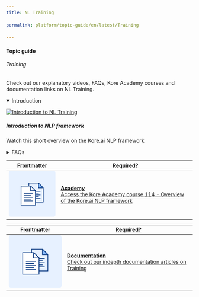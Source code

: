 ```yaml
---
title: NL Training

permalink: platform/topic-guide/en/latest/Training

---
```

#### Topic guide
###### Training

  Check out our explanatory videos, FAQs, Kore Academy courses and documentation links on NL Training.

<details class="introduction-video" open>
  <summary>Introduction
  </summary>
  
   [![Introduction to NL Training](https://i.vimeocdn.com/video/873029368-78a366b9407757e066a37718d766be53d3cb90d7f27708590ca16a1400e95b89-d?mw=1300&mh=975&q=70)](https://drive.google.com/file/d/18Bmf8b2DOgdcinMn_OpYhKUgvVTbekys/preview)

  ##### Introduction to NLP framework
  Watch this short overview on the Kore.ai NLP framework

</details>

<details>
  <summary>FAQs
  </summary>

  <a class="doc-link" target="_blank" href="https://developer.kore.ai/docs/bots/bot-builder-tool/train-nlp-optimization/machine-learning/user-utterances/">
 
  How to train intents using utterances?

</a>

<a class="doc-link" target="_blank" href="https://developer.kore.ai/docs/bots/nlp/user-utterances/#Exporting_and_Importing_Machine_Learning_Utterances">
 
  How to import or export utterances?

</a>


<a class="doc-link" target="_blank" href="https://developer.kore.ai/docs/bots/nlp/ml-model/">
 
  What is a Machine Learning Model?

</a>


<a class="doc-link" target="_blank" href="https://developer.kore.ai/docs/bots/chatbot-overview/nlp-guide/#Entity_Detection">

  How to train entities?

</a>

<a class="doc-link" target="_blank" href="https://developer.kore.ai/docs/bots/nlp/user-utterances/#ml-parameters">

  How to customize ML model?

</a>

<a class="doc-link" target="_blank" href="https://developer.kore.ai/docs/bots/nlp/additional-notes-nlp-settings-guidelines/">

 How to improve bot's intent detection capabilities?

</a>

<a class="doc-link" target="_blank" href="https://developer.kore.ai/docs/bots/test-your-bot/testing-your-bot-with-nlp/">

  How to test bots?

</a>

<a class="doc-link tour-guide" topic-id="91617" target="_blank" href="https://developer.kore.ai/docs/bots/bot-builder-tool/train-nlp-optimization/machine-learning/user-utterances/">

Get Started with Training

</a>


</details>



<a class="doc-link" target="_blank" href="https://academy.kore.ai/Public/?li=5gh8v9t0PQhsf5Ql%2fpWfsg%3d%3d">
 

| Frontmatter | Required? |
|-------------|-------------|
| ![alt text](images/docIcon.svg "Title") | **Academy**  <br /> Access the Kore Academy course 114 - Overview of the Kore.ai NLP framework | 


</a>


<a class="doc-link" target="_blank" href="https://developer.kore.ai/docs/bots/nlp/optimizing-bots/">
 

| Frontmatter | Required? |
|-------------|-------------|
| ![alt text](images/docIcon.svg "Title") | **Documentation**  <br /> Check out our indepth documentation articles on Training | 


</a>
